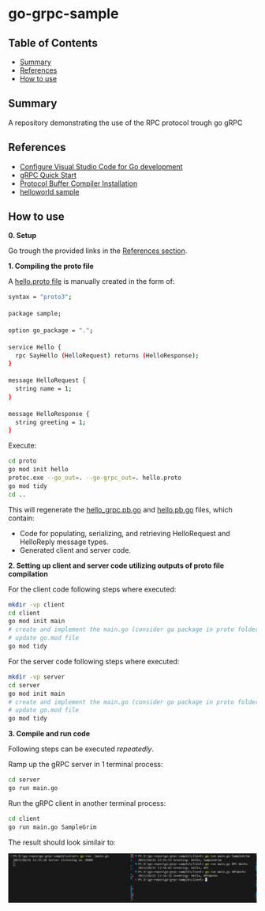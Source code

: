 # go-grpc-sample

## Table of Contents

+ [Summary](#summary)
+ [References](#references)
+ [How to use](#how-to-use)

## Summary

A repository demonstrating the use of the RPC protocol trough go gRPC

## References

- [Configure Visual Studio Code for Go development](https://learn.microsoft.com/en-us/azure/developer/go/configure-visual-studio-code)
- [gRPC Quick Start](https://grpc.io/docs/languages/go/quickstart/)
- [Protocol Buffer Compiler Installation](https://grpc.io/docs/protoc-installation/)
- [helloworld sample](https://github.com/grpc/grpc-go/tree/master/examples/helloworld)

## How to use

**0. Setup**

Go trough the provided links in the [References section](#references).

**1. Compiling the proto file**

A  [hello.proto file](./proto/hello.proto) is manually created in the form of:

```sh
syntax = "proto3";

package sample;

option go_package = ".";

service Hello {
  rpc SayHello (HelloRequest) returns (HelloResponse);
}

message HelloRequest {
  string name = 1;
}

message HelloResponse {
  string greeting = 1;
}
```

Execute: 

```sh
cd proto
go mod init hello
protoc.exe --go_out=. --go-grpc_out=. hello.proto
go mod tidy
cd ..
```

This will regenerate the [hello_grpc.pb.go](./proto/hello_grpc.pb.go) and [hello.pb.go](./proto/hello.pb.go) files, which contain:
- Code for populating, serializing, and retrieving HelloRequest and HelloReply message types.
- Generated client and server code.

**2. Setting up client and server code utilizing outputs of proto file compilation**

For the client code following steps where executed:

```sh
mkdir -vp client
cd client
go mod init main
# create and implement the main.go (consider go package in proto folder as local dependency)
# update go.mod file
go mod tidy
```

For the server code following steps where executed:

```sh
mkdir -vp server
cd server
go mod init main
# create and implement the main.go (consider go package in proto folder as local dependency)
# update go.mod file
go mod tidy
```

**3. Compile and run code**

Following steps can be executed *repeatedly*.

Ramp up the gRPC server in 1 terminal process:

```sh
cd server
go run main.go
```

Run the gRPC client in another terminal process:

```sh
cd client
go run main.go SampleGrim
```

The result should look similair to:

![Result](./images/result.PNG)





